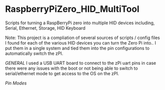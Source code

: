 # RaspberryPiZero_HID_MultiTool
Scripts for turning a RaspBerryPi zero into multiple HID devices including, Serial, Ethernet, Storage, HID Keyboard

Note:  This project is a compliation of several sources of scripts / config files I found for each of the various HID devices you can turn the Zero Pi into..   I put them in a single system and tied them into the pin configurations to automatically switch the zPI.

*GENERAL*
I used a USB UART board to connect to the zPi uart pins in case there were any issues with the boot or not being able to switch to serial/ethernet mode to get access to the OS on the zPI.

*Pin Modes*
